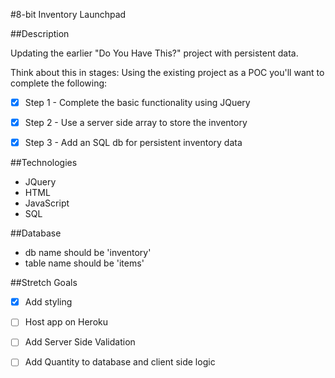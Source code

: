 #8-bit Inventory Launchpad

##Description

Updating the earlier "Do You Have This?" project with persistent data.

Think about this in stages: Using the existing project as a POC you'll want to complete the following:

* [x] Step 1 - Complete the basic functionality using JQuery

* [x] Step 2 - Use a server side array to store the inventory

* [x] Step 3 - Add an SQL db for persistent inventory data

##Technologies

* JQuery
* HTML
* JavaScript
* SQL

##Database

* db name should be 'inventory'
* table name should be 'items'

##Stretch Goals

* [x] Add styling

* [ ] Host app on Heroku

* [ ] Add Server Side Validation

* [ ] Add Quantity to database and client side logic
